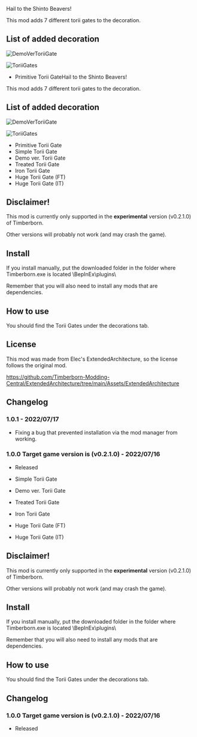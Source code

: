 Hail to the Shinto Beavers!

This mod adds 7 different torii gates to the decoration.

## List of added decoration

![DemoVerToriiGate](https://github.com/minorunara/TimberbornMods/blob/main/ToriiGates/attachments/ToriiGates.png?raw=true)

![ToriiGates](https://github.com/minorunara/TimberbornMods/blob/main/ToriiGates/attachments/DemoVerToriiGate.png?raw=true)

- Primitive Torii GateHail to the Shinto Beavers!

This mod adds 7 different torii gates to the decoration.

## List of added decoration

![DemoVerToriiGate](https://github.com/minorunara/TimberbornMods/blob/main/ToriiGates/attachments/ToriiGates.png?raw=true)

![ToriiGates](https://github.com/minorunara/TimberbornMods/blob/main/ToriiGates/attachments/DemoVerToriiGate.png?raw=true)

- Primitive Torii Gate
- Simple Torii Gate
- Demo ver. Torii Gate
- Treated Torii Gate
- Iron Torii Gate
- Huge Torii Gate (FT)
- Huge Torii Gate (IT)

## Disclaimer!

This mod is currently only supported in the **experimental** version (v0.2.1.0) of Timberborn.

Other versions will probably not work (and may crash the game).

## Install

If you install manually, put the downloaded folder in the folder where Timberborn.exe is located \BepInEx\plugins\

Remember that you will also need to install any mods that are dependencies.

## How to use

You should find the Torii Gates under the decorations tab.

## License

This mod was made from Elec's ExtendedArchitecture, so the license follows the original mod.

https://github.com/Timberborn-Modding-Central/ExtendedArchitecture/tree/main/Assets/ExtendedArchitecture

## Changelog

### 1.0.1 - 2022/07/17

- Fixing a bug that prevented installation via the mod manager from working.

### 1.0.0 Target game version is (v0.2.1.0) - 2022/07/16

- Released

- Simple Torii Gate
- Demo ver. Torii Gate
- Treated Torii Gate
- Iron Torii Gate
- Huge Torii Gate (FT)
- Huge Torii Gate (IT)

## Disclaimer!

This mod is currently only supported in the **experimental** version (v0.2.1.0) of Timberborn.

Other versions will probably not work (and may crash the game).

## Install

If you install manually, put the downloaded folder in the folder where Timberborn.exe is located \BepInEx\plugins\

Remember that you will also need to install any mods that are dependencies.

## How to use

You should find the Torii Gates under the decorations tab.


## Changelog

### 1.0.0 Target game version is (v0.2.1.0) - 2022/07/16

- Released
